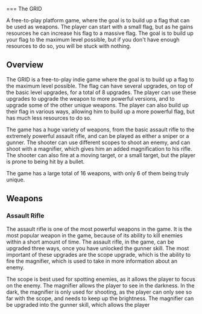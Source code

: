 
===
The GRID

A free-to-play platform game, where the goal is to build up a flag that can be used as weapons. The player can start with a small flag, but as he gains resources he can increase his flag to a massive flag. The goal is to build up your flag to the maximum level possible, but if you don't have enough resources to do so, you will be stuck with nothing.

## Overview

The GRID is a free-to-play indie game where the goal is to build up a flag to the maximum level possible. The flag can have several upgrades, on top of the basic level upgrades, for a total of 8 upgrades. The player can use these upgrades to upgrade the weapon to more powerful versions, and to upgrade some of the other unique weapons. The player can also build up their flag in various ways, allowing him to build up a more powerful flag, but has much less resources to do so.

The game has a huge variety of weapons, from the basic assault rifle to the extremely powerful assault rifle, and can be played as either a sniper or a gunner. The shooter can use different scopes to shoot an enemy, and can shoot with a magnifier, which gives him an added magnification to his rifle. The shooter can also fire at a moving target, or a small target, but the player is prone to being hit by a bullet.

The game has a large total of 16 weapons, with only 6 of them being truly unique.

## Weapons

### Assault Rifle

The assault rifle is one of the most powerful weapons in the game. It is the most popular weapon in the game, because of its ability to kill enemies within a short amount of time. The assault rifle, in the game, can be upgraded three ways, once you have unlocked the gunner skill. The most important of these upgrades are the scope upgrade, which is the ability to fire the magnifier, which is used to take in more information about an enemy.

The scope is best used for spotting enemies, as it allows the player to focus on the enemy. The magnifier allows the player to see in the darkness. In the dark, the magnifier is only used for shooting, as the player can only see so far with the scope, and needs to keep up the brightness. The magnifier can be upgraded into the gunner skill, which allows the player
